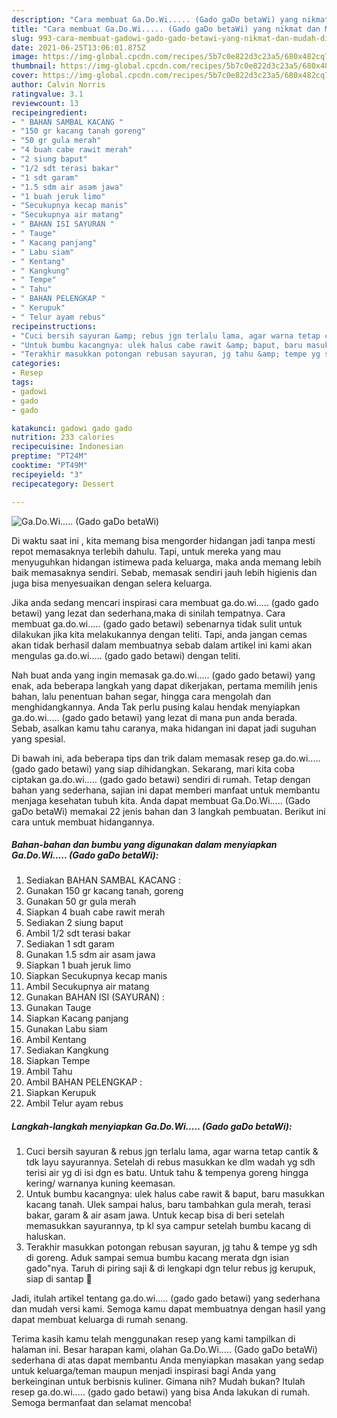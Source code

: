 ```yaml
---
description: "Cara membuat Ga.Do.Wi..... (Gado gaDo betaWi) yang nikmat dan Mudah Dibuat"
title: "Cara membuat Ga.Do.Wi..... (Gado gaDo betaWi) yang nikmat dan Mudah Dibuat"
slug: 993-cara-membuat-gadowi-gado-gado-betawi-yang-nikmat-dan-mudah-dibuat
date: 2021-06-25T13:06:01.875Z
image: https://img-global.cpcdn.com/recipes/5b7c0e822d3c23a5/680x482cq70/gadowi-gado-gado-betawi-foto-resep-utama.jpg
thumbnail: https://img-global.cpcdn.com/recipes/5b7c0e822d3c23a5/680x482cq70/gadowi-gado-gado-betawi-foto-resep-utama.jpg
cover: https://img-global.cpcdn.com/recipes/5b7c0e822d3c23a5/680x482cq70/gadowi-gado-gado-betawi-foto-resep-utama.jpg
author: Calvin Norris
ratingvalue: 3.1
reviewcount: 13
recipeingredient:
- " BAHAN SAMBAL KACANG "
- "150 gr kacang tanah goreng"
- "50 gr gula merah"
- "4 buah cabe rawit merah"
- "2 siung baput"
- "1/2 sdt terasi bakar"
- "1 sdt garam"
- "1.5 sdm air asam jawa"
- "1 buah jeruk limo"
- "Secukupnya kecap manis"
- "Secukupnya air matang"
- " BAHAN ISI SAYURAN "
- " Tauge"
- " Kacang panjang"
- " Labu siam"
- " Kentang"
- " Kangkung"
- " Tempe"
- " Tahu"
- " BAHAN PELENGKAP "
- " Kerupuk"
- " Telur ayam rebus"
recipeinstructions:
- "Cuci bersih sayuran &amp; rebus jgn terlalu lama, agar warna tetap cantik &amp; tdk layu sayurannya. Setelah di rebus masukkan ke dlm wadah yg sdh terisi air yg di isi dgn es batu. Untuk tahu &amp; tempenya goreng hingga kering/ warnanya kuning keemasan."
- "Untuk bumbu kacangnya: ulek halus cabe rawit &amp; baput, baru masukkan kacang tanah. Ulek sampai halus, baru tambahkan gula merah, terasi bakar, garam &amp; air asam jawa. Untuk kecap bisa di beri setelah memasukkan sayurannya, tp kl sya campur setelah bumbu kacang di haluskan."
- "Terakhir masukkan potongan rebusan sayuran, jg tahu &amp; tempe yg sdh di goreng. Aduk sampai semua bumbu kacang merata dgn isian gado&#34;nya. Taruh di piring saji &amp; di lengkapi dgn telur rebus jg kerupuk, siap di santap 🤤"
categories:
- Resep
tags:
- gadowi
- gado
- gado

katakunci: gadowi gado gado 
nutrition: 233 calories
recipecuisine: Indonesian
preptime: "PT24M"
cooktime: "PT49M"
recipeyield: "3"
recipecategory: Dessert

---
```



![Ga.Do.Wi..... (Gado gaDo betaWi)](https://img-global.cpcdn.com/recipes/5b7c0e822d3c23a5/680x482cq70/gadowi-gado-gado-betawi-foto-resep-utama.jpg)

Di waktu  saat ini , kita memang bisa mengorder hidangan jadi tanpa mesti repot memasaknya terlebih dahulu. Tapi, untuk mereka yang mau menyuguhkan hidangan istimewa pada keluarga, maka anda memang lebih baik memasaknya sendiri. Sebab, memasak sendiri jauh lebih higienis dan juga bisa menyesuaikan dengan selera keluarga.

Jika anda sedang mencari inspirasi cara membuat ga.do.wi..... (gado gado betawi) yang lezat dan sederhana,maka di sinilah tempatnya. Cara membuat ga.do.wi..... (gado gado betawi)  sebenarnya tidak sulit untuk dilakukan jika kita melakukannya dengan teliti. Tapi, anda jangan cemas akan tidak berhasil dalam membuatnya 
sebab dalam artikel ini kami akan mengulas ga.do.wi..... (gado gado betawi) dengan teliti.  



Nah buat anda yang ingin memasak ga.do.wi..... (gado gado betawi) yang enak, ada beberapa langkah yang dapat dikerjakan, pertama memilih jenis bahan, lalu penentuan bahan segar, hingga cara mengolah dan menghidangkannya. Anda Tak perlu pusing kalau hendak menyiapkan ga.do.wi..... (gado gado betawi) yang lezat di mana pun anda berada. Sebab, asalkan kamu  tahu caranya, maka hidangan ini dapat jadi suguhan yang spesial.

Di bawah ini, ada beberapa tips dan trik dalam memasak resep ga.do.wi..... (gado gado betawi) yang siap dihidangkan. Sekarang, mari kita coba ciptakan ga.do.wi..... (gado gado betawi) sendiri di rumah. Tetap dengan bahan yang sederhana, sajian ini dapat memberi manfaat untuk membantu menjaga kesehatan tubuh kita. Anda dapat membuat Ga.Do.Wi..... (Gado gaDo betaWi) memakai 22 jenis bahan dan 3 langkah pembuatan. Berikut ini cara untuk membuat hidangannya.

<!--inarticleads1-->

##### Bahan-bahan dan bumbu yang digunakan dalam menyiapkan Ga.Do.Wi..... (Gado gaDo betaWi):

1. Sediakan  BAHAN SAMBAL KACANG :
1. Gunakan 150 gr kacang tanah, goreng
1. Gunakan 50 gr gula merah
1. Siapkan 4 buah cabe rawit merah
1. Sediakan 2 siung baput
1. Ambil 1/2 sdt terasi bakar
1. Sediakan 1 sdt garam
1. Gunakan 1.5 sdm air asam jawa
1. Siapkan 1 buah jeruk limo
1. Siapkan Secukupnya kecap manis
1. Ambil Secukupnya air matang
1. Gunakan  BAHAN ISI (SAYURAN) :
1. Gunakan  Tauge
1. Siapkan  Kacang panjang
1. Gunakan  Labu siam
1. Ambil  Kentang
1. Sediakan  Kangkung
1. Siapkan  Tempe
1. Ambil  Tahu
1. Ambil  BAHAN PELENGKAP :
1. Siapkan  Kerupuk
1. Ambil  Telur ayam rebus




<!--inarticleads2-->

##### Langkah-langkah menyiapkan Ga.Do.Wi..... (Gado gaDo betaWi):

1. Cuci bersih sayuran &amp; rebus jgn terlalu lama, agar warna tetap cantik &amp; tdk layu sayurannya. Setelah di rebus masukkan ke dlm wadah yg sdh terisi air yg di isi dgn es batu. Untuk tahu &amp; tempenya goreng hingga kering/ warnanya kuning keemasan.
1. Untuk bumbu kacangnya: ulek halus cabe rawit &amp; baput, baru masukkan kacang tanah. Ulek sampai halus, baru tambahkan gula merah, terasi bakar, garam &amp; air asam jawa. Untuk kecap bisa di beri setelah memasukkan sayurannya, tp kl sya campur setelah bumbu kacang di haluskan.
1. Terakhir masukkan potongan rebusan sayuran, jg tahu &amp; tempe yg sdh di goreng. Aduk sampai semua bumbu kacang merata dgn isian gado&#34;nya. Taruh di piring saji &amp; di lengkapi dgn telur rebus jg kerupuk, siap di santap 🤤




Jadi, itulah artikel tentang  ga.do.wi..... (gado gado betawi)  yang sederhana dan mudah versi kami. Semoga kamu dapat membuatnya dengan hasil yang dapat membuat keluarga di rumah senang. 

Terima kasih kamu telah menggunakan resep yang kami tampilkan di halaman ini. Besar harapan kami, olahan  Ga.Do.Wi..... (Gado gaDo betaWi) sederhana di atas dapat membantu Anda menyiapkan masakan yang sedap untuk keluarga/teman maupun menjadi inspirasi bagi Anda yang berkeinginan untuk berbisnis kuliner. Gimana nih? Mudah bukan? Itulah resep ga.do.wi..... (gado gado betawi) yang bisa Anda lakukan di rumah. Semoga bermanfaat dan selamat mencoba!

